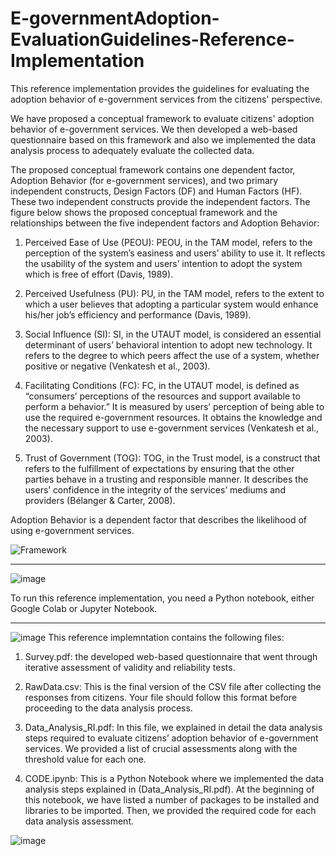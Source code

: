 # E-governmentAdoption-EvaluationGuidelines-Reference-Implementation
This reference implementation provides the guidelines for evaluating the adoption behavior of e-government services from the citizens' perspective.

We have proposed a conceptual framework to evaluate citizens' adoption behavior of e-government services. We then developed a web-based questionnaire based on this framework and also we implemented the data analysis process to adequately evaluate the collected data.


The proposed conceptual framework contains one dependent factor, Adoption Behavior (for e-government services), and two primary independent constructs, Design Factors (DF) and Human Factors (HF). These two independent constructs provide the independent factors. The figure below shows the proposed conceptual framework and the relationships between the five independent factors and Adoption Behavior:

1. Perceived Ease of Use (PEOU): PEOU, in the TAM model, refers to the perception of the system’s easiness and users’ ability to use it. It reflects the usability of the system and users’ intention to adopt the system which is free of effort (Davis, 1989).

2. Perceived Usefulness (PU): PU, in the TAM model, refers to the extent to which a user believes that adopting a particular system would enhance his/her job’s efficiency and performance (Davis, 1989).

3. Social Influence (SI): SI, in the UTAUT model, is considered an essential determinant of users’ behavioral intention to adopt new technology. It refers to the degree to which peers affect the use of a system, whether positive or negative (Venkatesh et al., 2003).

4. Facilitating Conditions (FC): FC, in the UTAUT model, is defined as “consumers’ perceptions of the resources and support available to perform a behavior.” It is measured by users’ perception of being able to use the required e-government resources. It obtains the knowledge and the necessary support to use e-government services (Venkatesh et al., 2003).

5. Trust of Government (TOG): TOG, in the Trust model, is a construct that refers to the fulfillment of expectations by ensuring that the other parties behave in a trusting and responsible manner. It describes the users’ confidence in the integrity of the services’ mediums and providers (Bélanger & Carter, 2008).

Adoption Behavior is a dependent factor that describes the likelihood of using e-government services.

![Framework](https://user-images.githubusercontent.com/60638810/226831026-23cb5735-63b2-412d-991d-6321aea3bc39.png)


--------------------------------------------------------------------------------------------------------------------------------

![image](https://user-images.githubusercontent.com/60638810/227397913-860c3a9c-68d7-479f-aefb-40773b3a4cc1.png)

To run this reference implementation, you need a Python notebook, either Google Colab or Jupyter Notebook.


--------------------------------------------------------------------------------------------------------------------------------

![image](https://user-images.githubusercontent.com/60638810/227398066-3dd9ecbf-51d7-4746-b5fb-43204d262c0e.png)
This reference implemntation contains the following files:

1.	Survey.pdf: the developed web-based questionnaire that went through iterative assessment of validity and reliability tests. 

2.	RawData.csv: This is the final version of the CSV file after collecting the responses from citizens. Your file should follow this format before proceeding to the data analysis process. 

3.	Data_Analysis_RI.pdf: In this file, we explained in detail the data analysis steps required to evaluate citizens’ adoption behavior of e-government services. We provided a list of crucial assessments along with the threshold value for each one. 

4.	CODE.ipynb: This is a Python Notebook where we implemented the data analysis steps explained in (Data_Analysis_RI.pdf). At the beginning of this notebook, we have listed a number of packages to be installed and libraries to be imported. Then, we provided the required code for each data analysis assessment.

![image](https://user-images.githubusercontent.com/60638810/227399354-5e5bdca9-ce7f-41d1-8147-d021bb354648.png)



